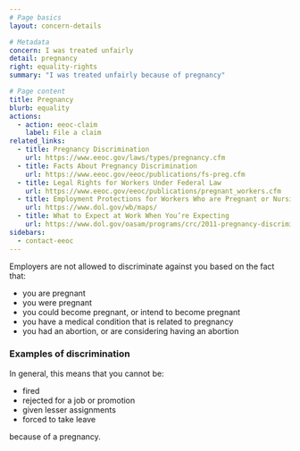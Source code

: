 ```yaml
---
# Page basics
layout: concern-details

# Metadata
concern: I was treated unfairly
detail: pregnancy
right: equality-rights
summary: "I was treated unfairly because of pregnancy"

# Page content
title: Pregnancy
blurb: equality
actions:
  - action: eeoc-claim
    label: File a claim
related_links:
  - title: Pregnancy Discrimination
    url: https://www.eeoc.gov/laws/types/pregnancy.cfm
  - title: Facts About Pregnancy Discrimination
    url: https://www.eeoc.gov/eeoc/publications/fs-preg.cfm
  - title: Legal Rights for Workers Under Federal Law
    url: https://www.eeoc.gov/eeoc/publications/pregnant_workers.cfm
  - title: Employment Protections for Workers Who are Pregnant or Nursing
    url: https://www.dol.gov/wb/maps/
  - title: What to Expect at Work When You’re Expecting
    url: https://www.dol.gov/oasam/programs/crc/2011-pregnancy-discrimination.htm
sidebars:
  - contact-eeoc
---
```


Employers are not allowed to discriminate against you based on the fact that:

- you are pregnant
- you were pregnant
- you could become pregnant, or intend to become pregnant
- you have a medical condition that is related to pregnancy
- you had an abortion, or are considering having an abortion

### Examples of discrimination

In general, this means that you cannot be:

- fired
- rejected for a job or promotion
- given lesser assignments
- forced to take leave

because of a pregnancy.
